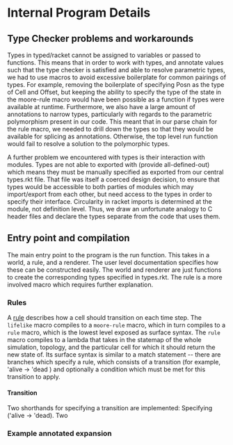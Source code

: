 # Internal Program Details

## Type Checker problems and workarounds

Types in typed/racket cannot be assigned to variables or passed to functions. This means that in order to work with types, and annotate values such that the type checker is satisfied and able to resolve parametric types, we had to use macros to avoid excessive boilerplate for common pairings of types. For example, removing the boilerplate of specifying Posn as the type of Cell and Offset, but keeping the ability to specify the type of the state in the moore-rule macro would have been possible as a function if types were available at runtime. Furthermore, we also have a large amount of annotations to narrow types, particularly with regards to the parametric polymorphism present in our code. This meant that in our parse chain for the rule macro, we needed to drill down the types so that they would be available for splicing as annotations. Otherwise, the top level run function would fail to resolve a solution to the polymorphic types.

A further problem we encountered with types is their interaction with modules. Types are not able to exported with (provide all-defined-out) which means they must be manually specified as exported from our central types.rkt file. That file was itself a coerced design decision, to ensure that types would be accessible to both parties of modules which may import/export from each other, but need access to the types in order to specify their interface. Circularity in racket imports is determined at the module, not definition level. Thus, we draw an unfortunate analogy to C header files and declare the types separate from the code that uses them. 

## Entry point and compilation

The main entry point to the program is the run function. This takes in a world, a rule, and a renderer. The user level documentation specifies how these can be constructed easily. The world and renderer are just functions to create the corresponding types specified in types.rkt. The rule is a more involved macro which requires further explanation. 

### Rules

A [rule](rule.rkt) describes how a cell should transition on each time step. The `lifelike` macro compiles to a `moore-rule` macro, which in turn compiles to a `rule` macro, which is the lowest level exposed as surface syntax. The `rule` macro compiles to a lambda that takes in the statemap of the whole simulation, topology, and the particular cell for which it should return the new state of. Its surface syntax is similar to a match statement -- there are branches which specify a rule, which consists of a transition (for example, 'alive -> 'dead ) and optionally a condition which must be met for this transition to apply. 

#### Transition
Two shorthands for specifying a transition are implemented: Specifying  ('alive -> 'dead). Two 

### Example annotated expansion